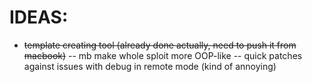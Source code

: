 # IDEAS:

- ~~template creating tool (already done actually, need to push it from macbook)~~
-- mb make whole sploit more OOP-like
-- quick patches against issues with debug in remote mode (kind of annoying)
